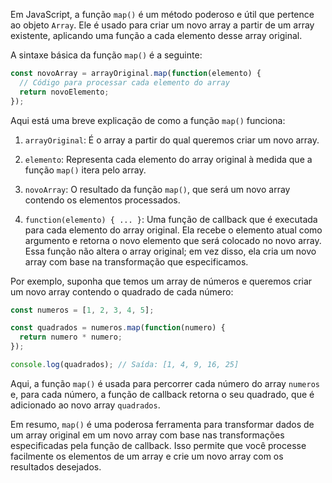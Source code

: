 Em JavaScript, a função `map()` é um método poderoso e útil que pertence ao objeto `Array`. Ele é usado para criar um novo array a partir de um array existente, aplicando uma função a cada elemento desse array original.

A sintaxe básica da função `map()` é a seguinte:

```javascript
const novoArray = arrayOriginal.map(function(elemento) {
  // Código para processar cada elemento do array
  return novoElemento;
});
```

Aqui está uma breve explicação de como a função `map()` funciona:

1. `arrayOriginal`: É o array a partir do qual queremos criar um novo array.

2. `elemento`: Representa cada elemento do array original à medida que a função `map()` itera pelo array.

3. `novoArray`: O resultado da função `map()`, que será um novo array contendo os elementos processados.

4. `function(elemento) { ... }`: Uma função de callback que é executada para cada elemento do array original. Ela recebe o elemento atual como argumento e retorna o novo elemento que será colocado no novo array. Essa função não altera o array original; em vez disso, ela cria um novo array com base na transformação que especificamos.

Por exemplo, suponha que temos um array de números e queremos criar um novo array contendo o quadrado de cada número:

```javascript
const numeros = [1, 2, 3, 4, 5];

const quadrados = numeros.map(function(numero) {
  return numero * numero;
});

console.log(quadrados); // Saída: [1, 4, 9, 16, 25]
```

Aqui, a função `map()` é usada para percorrer cada número do array `numeros` e, para cada número, a função de callback retorna o seu quadrado, que é adicionado ao novo array `quadrados`.

Em resumo, `map()` é uma poderosa ferramenta para transformar dados de um array original em um novo array com base nas transformações especificadas pela função de callback. Isso permite que você processe facilmente os elementos de um array e crie um novo array com os resultados desejados.